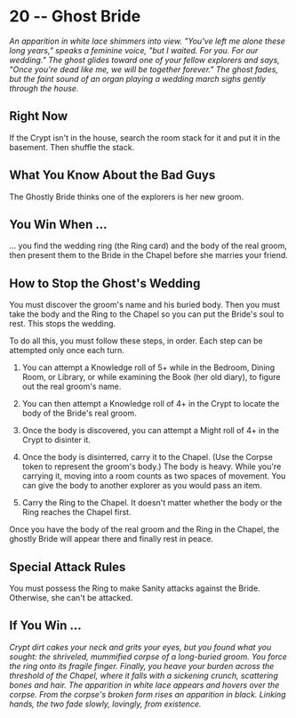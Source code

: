 # 20 -- Ghost Bride

_An apparition in white lace shimmers into view. "You've left me alone these long years," speaks a feminine voice, "but I waited. For you. For our wedding." The ghost glides toward one of your fellow explorers and says, "Once you're dead like me, we will be together forever."_
_The ghost fades, but the faint sound of an organ playing a wedding march sighs gently through the house._

## Right Now

If the Crypt isn't in the house, search the room stack for it and put it in the basement. Then shuffle the stack.

## What You Know About the Bad Guys

The Ghostly Bride thinks one of the explorers is her new groom.

## You Win When ...

... you find the wedding ring (the Ring card) and the body of the real groom, then present them to the Bride in the Chapel before she marries your friend.

## How to Stop the Ghost's Wedding

You must discover the groom's name and his buried body. Then you must take the body and the Ring to the Chapel so you can put the Bride's soul to rest. This stops the wedding.

To do all this, you must follow these steps, in order. Each step can be attempted only once each turn.

1. You can attempt a Knowledge roll of 5+ while in the Bedroom, Dining Room, or Library, or while examining the Book (her old diary), to figure out the real groom's name.

2. You can then attempt a Knowledge roll of 4+ in the Crypt to locate the body of the Bride's real groom.

3. Once the body is discovered, you can attempt a Might roll of 4+ in the Crypt to disinter it.

4. Once the body is disinterred, carry it to the Chapel. (Use the Corpse token to represent the groom's body.) The body is heavy. While you're carrying it, moving into a room counts as two spaces of movement. You can give the body to another explorer as you would pass an item.

5. Carry the Ring to the Chapel. It doesn't matter whether the body or the Ring reaches the Chapel first.

Once you have the body of the real groom and the Ring in the Chapel, the ghostly Bride will appear there and finally rest in peace.

## Special Attack Rules

You must possess the Ring to make Sanity attacks against the Bride. Otherwise, she can't be attacked.

## If You Win ...

_Crypt dirt cakes your neck and grits your eyes, but you found what you sought: the shriveled, mummified corpse of a long-buried groom. You force the ring onto its fragile finger. Finally, you heave your burden across the threshold of the Chapel, where it falls with a sickening crunch, scattering bones and hair._
_The apparition in white lace appears and hovers over the corpse. From the corpse's broken form rises an apparition in black. Linking hands, the two fade slowly, lovingly, from existence._